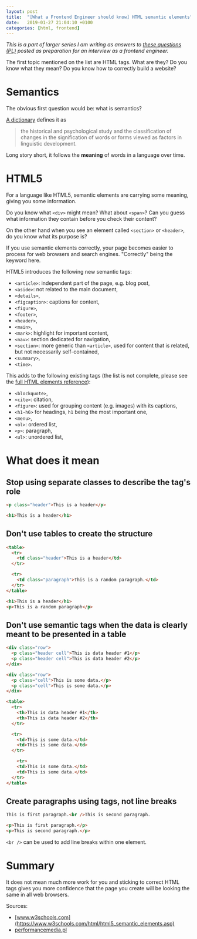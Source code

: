 ```yaml
---
layout: post
title:  "[What a Frontend Engineer should know] HTML semantic elements"
date:   2019-01-27 21:04:10 +0100
categories: [html, frontend]
---
```


*This is a part of larger series I am writing as answers to [these questions (PL)](https://solutionchaser.com/rekrutacja-na-front-end-developera-porady-pytania/) posted as preparation for an interview as a frontend engineer.*

The first topic mentioned on the list are HTML tags. What are they? Do you know what they mean? Do you know how to correctly build a website?

<!--more-->

# Semantics

The obvious first question would be: what is semantics?

[A dictionary](https://www.merriam-webster.com/dictionary/semantics) defines it as
> the historical and psychological study and the classification of changes in the signification of words or forms viewed as factors in linguistic development.

Long story short, it follows the **meaning** of words in a language over time.

# HTML5

For a language like HTML5, semantic elements are carrying some meaning, giving you some information.

Do you know what `<div>` might mean? What about `<span>`? Can you guess what information they contain before you check their content?

On the other hand when you see an element called `<section>` or `<header>`, do you know what its purpose is?

If you use semantic elements correctly, your page becomes easier to process for web browsers and search engines. "Correctly" being the keyword here.

HTML5 introduces the following new semantic tags:

* `<article>`: independent part of the page, e.g. blog post,
* `<aside>`: not related to the main document,
* `<details>`,
* `<figcaption>`: captions for content,
* `<figure>`,
* `<footer>`,
* `<header>`,
* `<main>`,
* `<mark>`: highlight for important content,
* `<nav>`: section dedicated for navigation,
* `<section>`: more generic than `<article>`, used for content that is related, but not necessarily self-contained,
* `<summary>`,
* `<time>`.

This adds to the following existing tags (the list is not complete, please see the [full HTML elements reference](https://developer.mozilla.org/en-US/docs/Web/HTML/Element)):

* `<blockquote>`,
* `<cite>`: citation,
* `<figure>`: used for grouping content (e.g. images) with its captions,
* `<h1-h6>` for headings, `h1` being the most important one,
* `<menu>`,
* `<ol>`: ordered list,
* `<p>`: paragraph,
* `<ul>`: unordered list,

# What does it mean

## Stop using separate classes to describe the tag's role

```html
<p class="header">This is a header</p>
```

```html
<h1>This is a header</h1>
```

## Don't use tables to create the structure

```html
<table>
  <tr>
    <td class="header">This is a header</td>
  </tr>

  <tr>
    <td class="paragraph">This is a random paragraph.</td>
  </tr>
</table>
```

```html
<h1>This is a header</h1>
<p>This is a random paragraph</p>
```

## Don't use semantic tags when the data is clearly meant to be presented in a table

```html
<div class="row">
  <p class="header cell">This is data header #1</p>
  <p class="header cell">This is data header #2</p>
</div>

<div class="row">
  <p class="cell">This is some data.</p>
  <p class="cell">This is some data.</p>
</div>
```

```html
<table>
  <tr>
    <th>This is data header #1</th>
    <th>This is data header #2</th>
  </tr>

  <tr>
    <td>This is some data.</td>
    <td>This is some data.</td>
  </tr>

    <tr>
    <td>This is some data.</td>
    <td>This is some data.</td>
  </tr>
</table>
```

## Create paragraphs using tags, not line breaks

```html
This is first paragraph.<br />This is second paragraph.
```

```html
<p>This is first paragraph.</p>
<p>This is second paragraph.</p>
```

`<br />` can be used to add line breaks within one element.

# Summary

It does not mean much more work for you and sticking to correct HTML tags gives you more confidence that the page you create will be looking the same in all web browsers.

Sources:

* [www.w3schools.com](https://www.w3schools.com/html/html5_semantic_elements.asp)
* [performancemedia.pl](https://performancemedia.pl/blog/semantyka-czyli-jak-poprawnie-stosowac-znaczniki-html/)